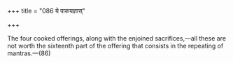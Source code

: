 +++
title = "086 ये पाकयज्ञास्"

+++

The four cooked offerings, along with the enjoined sacrifices,—all these are not worth the sixteenth part of the offering that consists in the repeating of mantras.—(86)